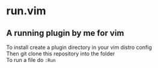 # run.vim
A running plugin by me for vim
--------
To install create a plugin directory in your vim distro config 
<br>
Then git clone this repository into the folder
<br>
To run a file do `:Run`
